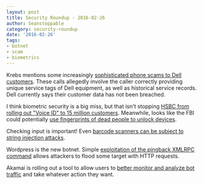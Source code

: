 ```yaml
---
layout: post
title: Security Roundup - 2016-02-26
author: Seanstoppable
category: security-roundup
date: '2016-02-26'
tags:
- botnet
- scam
- biometrics
---
```


Krebs mentions some increasingly [sophisticated phone scams to Dell 
customers](http://bit.ly/1LKEkh5). These calls allegedly involve the caller 
correctly providing unique service tags of Dell equipment, as well as 
historical service records. Dell currently says their customer data has not been 
breached.

I think biometric security is a big miss, but that isn't stopping [HSBC from 
rolling out "Voice ID" to 15 million customers](http://engt.co/1TEgmKX). 
Meanwhile, looks like the FBI could potentially [use fingerprints of dead 
people to unlock devices](http://engt.co/1Upsf7X).

Checking input is important! Even [barcode scanners can be subject to string 
injection attacks](http://bit.ly/1Ru1UmJ).

Wordpress is the new botnet. Simple [exploitation of the pingback 
XMLRPC command](http://bit.ly/1UpqIiv) allows attackers to flood some target 
with HTTP requests.

Akamai is rolling out a tool to allow users to [better monitor and analyze bot 
traffic](http://tcrn.ch/21xWUlK) and take whatever action they want.
